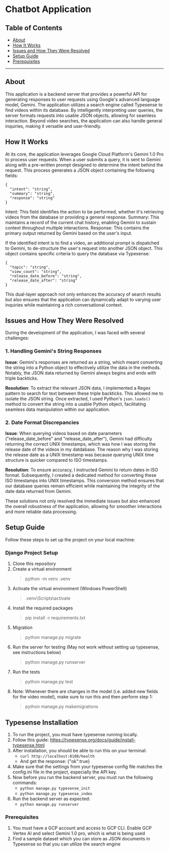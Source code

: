 # Chatbot Application

## Table of Contents

- [About](#about)
- [How It Works](#how-it-works)
- [Issues and How They Were Resolved](#issues-and-how-they-were-resolved)
- [Setup Guide](#setup-guide)
- [Prerequisites](#prerequisites)

---

## About

This application is a backend server that provides a powerful API for generating responses to user requests using Google's advanced language model, Gemini. The application utilizes a search engine called Typesense to find videos within its database. By intelligently interpreting user queries, the server formats requests into usable JSON objects, allowing for seamless interaction. Beyond video searches, the application can also handle general inquiries, making it versatile and user-friendly.


## How It Works

At its core, the application leverages Google Cloud Platform's Gemini 1.0 Pro to process user requests. When a user submits a query, it is sent to Gemini along with a pre-written prompt designed to determine the intent behind the request. This process generates a JSON object containing the following fields:

```
{
  "intent": "string",
  "summary": "string",
  "response": "string"
}
```

Intent: This field identifies the action to be performed, whether it's retrieving videos from the database or providing a general response.
Summary: This maintains a record of the current chat history, enabling Gemini to sustain context throughout multiple interactions.
Response: This contains the primary output returned by Gemini based on the user's input.

If the identified intent is to find a video, an additional prompt is dispatched to Gemini, to de-structure the user's request into another JSON object. This object contains specific criteria to query the database via Typesense:

```
{
  "topic": "string",
  "view_count": "string",
  "release_date_before": "string",
  "release_date_after": "string"
}
```

This dual-layer approach not only enhances the accuracy of search results but also ensures that the application can dynamically adapt to varying user inquiries while maintaining a rich conversational context.


## Issues and How They Were Resolved

During the development of the application, I was faced with several challenges:

### 1. Handling Gemini's String Responses

**Issue**: Gemini's responses are returned as a string, which meant converting the string into a Python object to effectively utilize the data in the methods. Notably, the JSON data returned by Gemini always begins and ends with triple backticks.

**Resolution**: To extract the relevant JSON data, I implemented a Regex pattern to search for text between these triple backticks. This allowed me to isolate the JSON string. Once extracted, I used Python's `json.loads()` method to convert the string into a usable Python object, facilitating seamless data manipulation within our application.

### 2. Date Format Discrepancies

**Issue**: When querying videos based on date parameters ("release_date_before" and "release_date_after"), Gemini had difficulty returning the correct UNIX timestamps, which was how I was storing the release date of the videos in my datdabase. The reason why I was storing the release date as a UNIX timestamp was because querying UNIX time structure is quicker compared to ISO timestamps.

**Resolution**: To ensure accuracy, I instructed Gemini to return dates in ISO format. Subsequently, I created a dedicated method for converting these ISO timestamps into UNIX timestamps. This conversion method ensures that our database queries remain efficient while maintaining the integrity of the date data returned from Gemini.

These solutions not only resolved the immediate issues but also enhanced the overall robustness of the application, allowing for smoother interactions and more reliable data processing.


## Setup Guide

Follow these steps to set up the project on your local machine:

### Django Project Setup
1. Clone this repository
2. Create a virtual environment
    > python -m venv .venv
3. Activate the virtual environment (Windows PowerShell)
    > .venv\Scripts\activate
4. Install the required packages
    > pip install -r requirements.txt
5. Migration
    > python manage.py migrate
6. Run the server for testing (May not work without setting up typesense, see instructions below)
    > python manage.py runserver
7. Run the tests
    > python manage.py test
8. Note: Whenever there are changes in the model (i.e. added new fields for the video model), make sure to run this and then perform step 1:
    > python manage.py makemigrations

## Typesense Installation
1. To run the project, you must have typesense running locally. 
2. Follow this guide: https://typesense.org/docs/guide/install-typesense.html
3. After installation, you should be able to run this on your terminal:
   - ```curl http://localhost:8108/health```
   - And get the response: {"ok":true}
4. Make sure that the settings from your typesense config file matches the config.ini file in the project, especially the API key.
5. Now before you run the backend server, you must run the following commands:
   - ```python manage.py typesense_init```
   - ```python manage.py typesense_index```
6. Run the backend server as expected:
   - ```python manage.py runserver```
   

### Prerequisites

1. You must have a GCP account and access to GCP CLI. Enable GCP Vertex AI and select Gemini 1.0 pro, which is what is being used
2. Find a sample dataset which you can store as JSON documents in Typesense so that you can utilize the search engine


